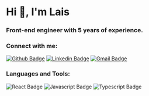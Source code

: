 # Hi 👋, I'm Lais

### Front-end engineer with 5 years of experience.
 
### Connect with me:

[![Github Badge](https://img.shields.io/badge/-Github-000?style=flat-square&logo=Github&logoColor=white&link=https://github.com/laisooliveira)](https://github.com/laisooliveira)
[![Linkedin Badge](https://img.shields.io/badge/-LinkedIn-blue?style=flat-square&logo=Linkedin&logoColor=white&link=https://www.linkedin.com/in/lais-aguiar-oliveira/)](hhttps://www.linkedin.com/in/lais-aguiar-oliveira/)
[![Gmail Badge](https://img.shields.io/badge/-lais.aguiaroli@gmail.com-D93025?style=flat-square&logo=Gmail&logoColor=white&link=mailto:lais.aguiaroli@gmail.com)](mailto:lais.aguiaroli@gmail.com)

### Languages and Tools:

![React Badge](https://img.shields.io/badge/React-20232A?style=for-the-badge&logo=react&logoColor=61DAFB)
![Javascript Badge](https://img.shields.io/badge/JavaScript-F7DF1E?style=for-the-badge&logo=javascript&logoColor=black)
![Typescript Badge](https://img.shields.io/badge/TypeScript-007ACC?style=for-the-badge&logo=typescript&logoColor=white)
